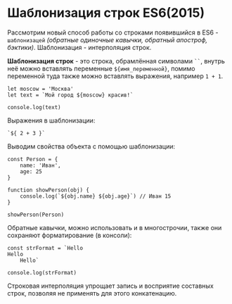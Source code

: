 # Шаблонизация строк ES6(2015)
Рассмотрим новый способ работы со строками появившийся в ES6 - `шаблонизацей` *(обратные одиночные кавычки, обратный апостроф, бэктики)*. Шаблонизация - интерполяция строк.

**Шаблонизация строк** - это строка, обрамлённая символами <code>``</code>, внутрь неё можно вставлять переменные <code>${имя_переменной}</code>, помимо переменной туда также можно вставлять выражения, например <code>1 + 1</code>.

    let moscow = 'Москва'
    let text = `Мой город ${moscow} красив!`

    console.log(text)

Выражения в шаблонизации:

    `${ 2 + 3 }`

Выводим свойства объекта с помощью шаблонизации:

    const Person = {
        name: 'Иван',
        age: 25
    }

    function showPerson(obj) {
        console.log(`${obj.name} ${obj.age}`) // Иван 15
    }

    showPerson(Person)

Обратные кавычки, можно использовать и в многострочии, также они сохраняют форматирование (в консоли):

    const strFormat = `Hello
    Hello
        Hello`

    console.log(strFormat)

Строковая интерполяция упрощает запись и восприятие составных строк, позволяя не применять для этого конкатенацию.
